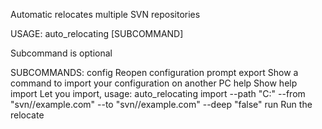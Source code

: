 Automatic relocates multiple SVN repositories

USAGE:
  auto_relocating [SUBCOMMAND]

Subcommand is optional

SUBCOMMANDS:
    config          Reopen configuration prompt
    export          Show a command to import your configuration on another PC
    help            Show help
    import          Let you import, usage: auto_relocating import --path "C:\" --from "svn//example.com" --to "svn//example.com" --deep "false"
    run             Run the relocate
    